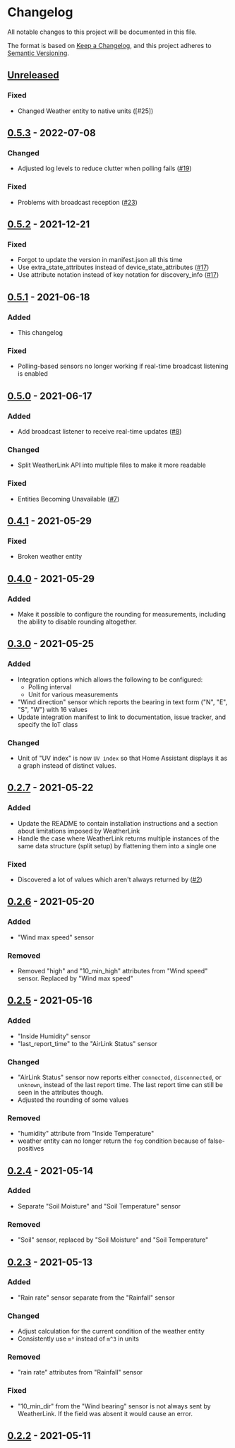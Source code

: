 # Changelog

All notable changes to this project will be documented in this file.

The format is based on [Keep a Changelog](https://keepachangelog.com/en/1.0.0/),
and this project adheres to [Semantic Versioning](https://semver.org/spec/v2.0.0.html).

## [Unreleased]

### Fixed

- Changed Weather entity to native units ([#25])

## [0.5.3] - 2022-07-08

### Changed

- Adjusted log levels to reduce clutter when polling fails ([#19])

### Fixed

- Problems with broadcast reception ([#23])

## [0.5.2] - 2021-12-21

### Fixed

- Forgot to update the version in manifest.json all this time
- Use extra_state_attributes instead of device_state_attributes ([#17])
- Use attribute notation instead of key notation for discovery_info ([#17])

## [0.5.1] - 2021-06-18

### Added

- This changelog

### Fixed

- Polling-based sensors no longer working if real-time broadcast listening is enabled

## [0.5.0] - 2021-06-17

### Added

- Add broadcast listener to receive real-time updates ([#8])

### Changed

- Split WeatherLink API into multiple files to make it more readable

### Fixed

- Entities Becoming Unavailable ([#7])

## [0.4.1] - 2021-05-29

### Fixed

- Broken weather entity

## [0.4.0] - 2021-05-29

### Added

- Make it possible to configure the rounding for measurements,
  including the ability to disable rounding altogether.

## [0.3.0] - 2021-05-25

### Added

- Integration options which allows the following to be configured:
  - Polling interval
  - Unit for various measurements
- "Wind direction" sensor which reports the bearing in text form
  ("N", "E", "S", "W") with 16 values
- Update integration manifest to link to documentation, issue tracker,
  and specify the IoT class

### Changed

- Unit of "UV index" is now `UV index` so that Home Assistant displays it as a
  graph instead of distinct values.

## [0.2.7] - 2021-05-22

### Added

- Update the README to contain installation instructions and a section about
  limitations imposed by WeatherLink
- Handle the case where WeatherLink returns multiple instances of the same data
  structure (split setup) by flattening them into a single one

### Fixed

- Discovered a lot of values which aren't always returned by ([#2])

## [0.2.6] - 2021-05-20

### Added

- "Wind max speed" sensor
  
### Removed

- Removed "high" and "10_min_high" attributes from "Wind speed" sensor.
  Replaced by "Wind max speed"

## [0.2.5] - 2021-05-16

### Added

- "Inside Humidity" sensor
- "last_report_time" to the "AirLink Status" sensor
  
### Changed

- "AirLink Status" sensor now reports either `connected`, `disconnected`, or `unknown`,
  instead of the last report time. The last report time can still be seen in the
  attributes though.
- Adjusted the rounding of some values

### Removed

- "humidity" attribute from "Inside Temperature"
- weather entity can no longer return the `fog` condition because of false-positives

## [0.2.4] - 2021-05-14

### Added

- Separate "Soil Moisture" and "Soil Temperature" sensor

### Removed

- "Soil" sensor, replaced by "Soil Moisture" and "Soil Temperature"

## [0.2.3] - 2021-05-13

### Added

- "Rain rate" sensor separate from the "Rainfall" sensor

### Changed

- Adjust calculation for the current condition of the weather entity
- Consistently use `m³` instead of `m^3` in units
  
### Removed

- "rain rate" attributes from "Rainfall" sensor
  
### Fixed

- "10_min_dir" from the "Wind bearing" sensor is not always sent by WeatherLink.
  If the field was absent it would cause an error.

## [0.2.2] - 2021-05-11

[Unreleased]: https://github.com/siku2/hass-weatherlink/compare/v0.5.3...HEAD
[0.5.3]:      https://github.com/siku2/hass-weatherlink/compare/v0.5.2...v0.5.3
[0.5.2]:      https://github.com/siku2/hass-weatherlink/compare/v0.5.1...v0.5.2
[0.5.1]:      https://github.com/siku2/hass-weatherlink/compare/v0.5.0...v0.5.1
[0.5.0]:      https://github.com/siku2/hass-weatherlink/compare/v0.4.1...v0.5.0
[0.4.1]:      https://github.com/siku2/hass-weatherlink/compare/v0.4.0...v0.4.1
[0.4.0]:      https://github.com/siku2/hass-weatherlink/compare/v0.3.0...v0.4.0
[0.3.0]:      https://github.com/siku2/hass-weatherlink/compare/v0.2.7...v0.3.0
[0.2.7]:      https://github.com/siku2/hass-weatherlink/compare/v0.2.6...v0.2.7
[0.2.6]:      https://github.com/siku2/hass-weatherlink/compare/v0.2.5...v0.2.6
[0.2.5]:      https://github.com/siku2/hass-weatherlink/compare/v0.2.4...v0.2.5
[0.2.4]:      https://github.com/siku2/hass-weatherlink/compare/v0.2.3...v0.2.4
[0.2.3]:      https://github.com/siku2/hass-weatherlink/compare/v0.2.2...v0.2.3
[0.2.2]:      https://github.com/siku2/hass-weatherlink/releases/tag/v0.2.2

[#23]: https://github.com/siku2/hass-weatherlink/issues/23
[#19]: https://github.com/siku2/hass-weatherlink/issues/19
[#17]: https://github.com/siku2/hass-weatherlink/issues/17
[#8]:  https://github.com/siku2/hass-weatherlink/issues/8
[#7]:  https://github.com/siku2/hass-weatherlink/issues/7
[#2]:  https://github.com/siku2/hass-weatherlink/issues/2

